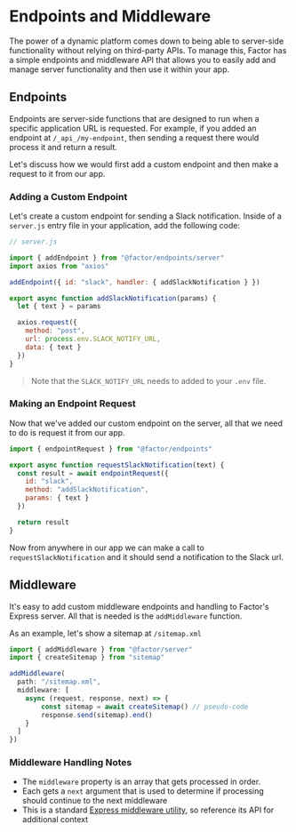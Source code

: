 # Endpoints and Middleware

The power of a dynamic platform comes down to being able to server-side functionality without relying on third-party APIs. To manage this, Factor has a simple endpoints and middleware API that allows you to easily add and manage server functionality and then use it within your app.

## Endpoints

Endpoints are server-side functions that are designed to run when a specific application URL is requested. For example, if you added an endpoint at `/_api_/my-endpoint`, then sending a request there would process it and return a result.

Let's discuss how we would first add a custom endpoint and then make a request to it from our app.

### Adding a Custom Endpoint

Let's create a custom endpoint for sending a Slack notification. Inside of a `server.js` entry file in your application, add the following code:

```js
// server.js

import { addEndpoint } from "@factor/endpoints/server"
import axios from "axios"

addEndpoint({ id: "slack", handler: { addSlackNotification } })

export async function addSlackNotification(params) {
  let { text } = params

  axios.request({
    method: "post",
    url: process.env.SLACK_NOTIFY_URL,
    data: { text }
  })
}
```

> Note that the `SLACK_NOTIFY_URL` needs to added to your `.env` file.

### Making an Endpoint Request

Now that we've added our custom endpoint on the server, all that we need to do is request it from our app.

```js
import { endpointRequest } from "@factor/endpoints"

export async function requestSlackNotification(text) {
  const result = await endpointRequest({
    id: "slack",
    method: "addSlackNotification",
    params: { text }
  })

  return result
}
```

Now from anywhere in our app we can make a call to `requestSlackNotification` and it should send a notification to the Slack url.

## Middleware

It's easy to add custom middleware endpoints and handling to Factor's Express server. All that is needed is the `addMiddleware` function.

As an example, let's show a sitemap at `/sitemap.xml`

```js
import { addMiddleware } from "@factor/server"
import { createSitemap } from "sitemap"

addMiddleware(
  path: "/sitemap.xml",
  middleware: [
    async (request, response, next) => {
        const sitemap = await createSitemap() // pseudo-code
        response.send(sitemap).end()
    }
  ]
})
```

### Middleware Handling Notes

- The `middleware` property is an array that gets processed in order.
- Each gets a `next` argument that is used to determine if processing should continue to the next middleware
- This is a standard [Express middleware utility](https://expressjs.com/en/guide/using-middleware.html), so reference its API for additional context
